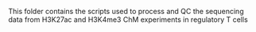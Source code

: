 This folder contains the scripts used to process and QC the sequencing data from H3K27ac and H3K4me3 ChM experiments in regulatory T cells

